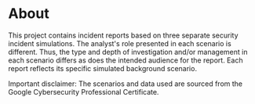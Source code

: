# About
This project contains incident reports based on three separate security incident simulations. The analyst's role presented in each scenario is different. Thus, the type and depth of investigation and/or management in each scenario differs as does the intended audience for the report. Each report reflects its specific simulated background scenario. 

Important disclaimer: The scenarios and data used are sourced from the Google Cybersecurity Professional Certificate. 
